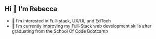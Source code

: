 ## Hi 👋 I’m Rebecca

- 👀 I’m interested in Full-stack, UX/UI, and EdTech
- 🌱 I’m currently improving my Full-Stack web development skills after graduating from the School Of Code Bootcamp

<!--- - 💞️ I’m looking to collaborate on 
- 📫 How to reach me ...
--->
<!---
rebeccatuffnell/rebeccatuffnell is a ✨ special ✨ repository because its `README.md` (this file) appears on your GitHub profile.
You can click the Preview link to take a look at your changes.
--->
